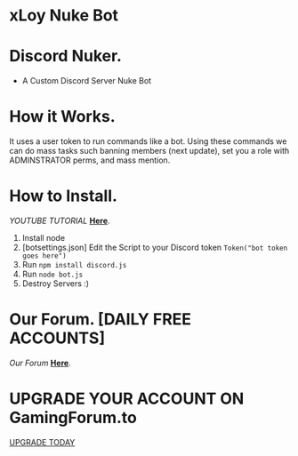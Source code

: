 # xLoy Nuke Bot 

# Discord Nuker.
- A Custom Discord Server Nuke Bot

# How it Works.

It uses a user token to run commands like a bot.
Using these commands we can do mass tasks such banning members (next update), 
set you a role with ADMINSTRATOR perms, and mass mention.

# How to Install.

*YOUTUBE TUTORIAL* [__Here__](https://youtu.be/d23kFnNqFCo).

1) Install node
2) [botsettings.json] Edit the Script to your Discord token `Token("bot token goes here")`
3) Run `npm install discord.js`
4) Run `node bot.js`
5) Destroy Servers :)




# Our Forum. [DAILY FREE ACCOUNTS]

*Our Forum* [__Here__](http://gamingforum.to).

# UPGRADE YOUR ACCOUNT ON GamingForum.to

[UPGRADE TODAY](https://gamingforum.to/plans.php)
